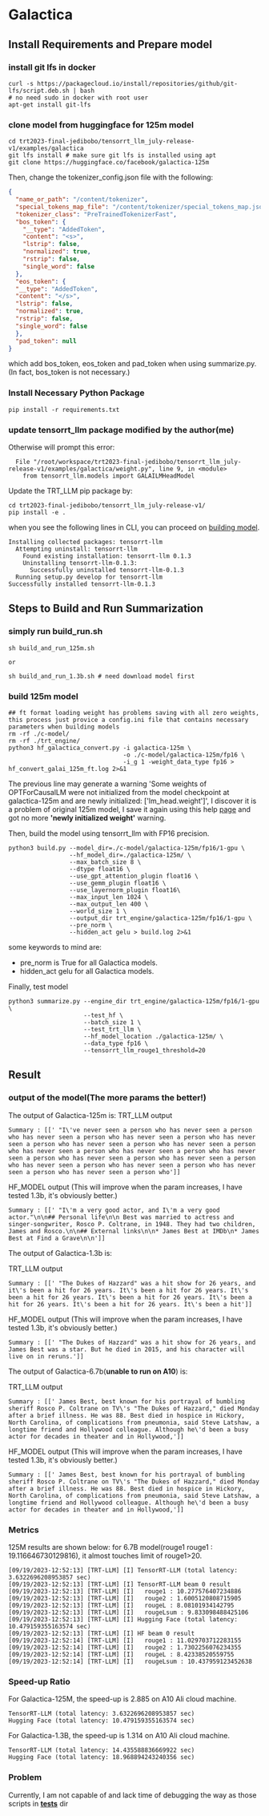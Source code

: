 # Galactica


## Install Requirements and Prepare model
### install git lfs in docker
```shell
curl -s https://packagecloud.io/install/repositories/github/git-lfs/script.deb.sh | bash 
# no need sudo in docker with root user
apt-get install git-lfs
```

### clone model from huggingface for 125m model
```shell
cd trt2023-final-jedibobo/tensorrt_llm_july-release-v1/examples/galactica
git lfs install # make sure git lfs is installed using apt
git clone https://huggingface.co/facebook/galactica-125m
```
Then, change the tokenizer_config.json file with the following:
```json
{
  "name_or_path": "/content/tokenizer",
  "special_tokens_map_file": "/content/tokenizer/special_tokens_map.json",
  "tokenizer_class": "PreTrainedTokenizerFast",
  "bos_token": {
    "__type": "AddedToken",
    "content": "<s>",
    "lstrip": false,
    "normalized": true,
    "rstrip": false,
    "single_word": false
  },
  "eos_token": {
  "__type": "AddedToken",
  "content": "</s>",
  "lstrip": false,
  "normalized": true,
  "rstrip": false,
  "single_word": false
  },
  "pad_token": null
}
```
which add bos_token, eos_token and pad_token when using summarize.py. (In fact, bos_token is not necessary.)

### Install Necessary Python Package
```shell
pip install -r requirements.txt
```

### update tensorrt_llm package modified by the author(me)
Otherwise will prompt this error:
```shell
  File "/root/workspace/trt2023-final-jedibobo/tensorrt_llm_july-release-v1/examples/galactica/weight.py", line 9, in <module>
    from tensorrt_llm.models import GALAILMHeadModel
```
Update the TRT_LLM pip package by:
```shell
cd trt2023-final-jedibobo/tensorrt_llm_july-release-v1/
pip install -e .
```
when you see the following lines in CLI, you can proceed on [building model](#steps-to-build-and-run-summarization).
```shell
Installing collected packages: tensorrt-llm
  Attempting uninstall: tensorrt-llm
    Found existing installation: tensorrt-llm 0.1.3
    Uninstalling tensorrt-llm-0.1.3:
      Successfully uninstalled tensorrt-llm-0.1.3
  Running setup.py develop for tensorrt-llm
Successfully installed tensorrt-llm-0.1.3
```

<a name="Steps to Build and Run Summarization"></a>

## Steps to Build and Run Summarization
### simply run build_run.sh
```shell
sh build_and_run_125m.sh

or

sh build_and_run_1.3b.sh # need download model first
```

### build 125m model
```shell
## ft format loading weight has problems saving with all zero weights, this process just provice a config.ini file that contains necessary parameters when building models
rm -rf ./c-model/
rm -rf ./trt_engine/
python3 hf_galactica_convert.py -i galactica-125m \
                                -o ./c-model/galactica-125m/fp16 \
                                -i_g 1 -weight_data_type fp16 > hf_convert_galai_125m_ft.log 2>&1
```
The previous line may generate a warning 'Some weights of OPTForCausalLM were not initialized from the model checkpoint at galactica-125m and are newly initialized: ['lm_head.weight']', I discover it is a problem of original 125m model, I save it again using this help [page](https://colab.research.google.com/drive/1hjnB9VBMnbVIJiTNdQWZbL0yIAqF75WZ?usp=sharing#scrollTo=m--OZ0l8bCQQ) and got no more **'newly initialized weight'** warning. 

Then, build the model using tensorrt_llm with FP16 precision.
```shell
python3 build.py --model_dir=./c-model/galactica-125m/fp16/1-gpu \
                 --hf_model_dir=./galactica-125m/ \
                 --max_batch_size 8 \
                 --dtype float16 \
                 --use_gpt_attention_plugin float16 \
                 --use_gemm_plugin float16 \
                 --use_layernorm_plugin float16\
                 --max_input_len 1024 \
                 --max_output_len 400 \
                 --world_size 1 \
                 --output_dir trt_engine/galactica-125m/fp16/1-gpu \
                 --pre_norm \
                 --hidden_act gelu > build.log 2>&1
```

some keywords to mind are:
- pre_norm is True for all Galactica models.
- hidden_act gelu for all Galactica models.

Finally, test model
```shell
python3 summarize.py --engine_dir trt_engine/galactica-125m/fp16/1-gpu \
                     --test_hf \
                     --batch_size 1 \
                     --test_trt_llm \
                     --hf_model_location ./galactica-125m/ \
                     --data_type fp16 \
                     --tensorrt_llm_rouge1_threshold=20 
```

## Result
### output of the model(The more params the better!)
The output of Galactica-125m is: 
TRT_LLM output
```
Summary : [[' "I\'ve never seen a person who has never seen a person who has never seen a person who has never seen a person who has never seen a person who has never seen a person who has never seen a person who has never seen a person who has never seen a person who has never seen a person who has never seen a person who has never seen a person who has never seen a person who has never seen a person who has never seen a person who has never seen a person who']]
```
HF_MODEL output (This will improve when the param increases, I have tested 1.3b, it's obviously better.)
```
Summary : [[' "I\'m a very good actor, and I\'m a very good actor."\n\n## Personal life\n\n Best was married to actress and singer-songwriter, Rosco P. Coltrane, in 1948. They had two children, James and Rosco.\n\n## External links\n\n* James Best at IMDb\n* James Best at Find a Grave\n\n']]
```

The output of Galactica-1.3b is: 

TRT_LLM output
```
Summary : [[' "The Dukes of Hazzard" was a hit show for 26 years, and it\'s been a hit for 26 years. It\'s been a hit for 26 years. It\'s been a hit for 26 years. It\'s been a hit for 26 years. It\'s been a hit for 26 years. It\'s been a hit for 26 years. It\'s been a hit']]
```
HF_MODEL output (This will improve when the param increases, I have tested 1.3b, it's obviously better.)
```
Summary : [[' "The Dukes of Hazzard" was a hit show for 26 years, and James Best was a star. But he died in 2015, and his character will live on in reruns.']]
```

The output of Galactica-6.7b(**unable to run on A10**) is: 

TRT_LLM output
```
Summary : [[' James Best, best known for his portrayal of bumbling sheriff Rosco P. Coltrane on TV\'s "The Dukes of Hazzard," died Monday after a brief illness. He was 88. Best died in hospice in Hickory, North Carolina, of complications from pneumonia, said Steve Latshaw, a longtime friend and Hollywood colleague. Although he\'d been a busy actor for decades in theater and in Hollywood,']]
```
HF_MODEL output (This will improve when the param increases, I have tested 1.3b, it's obviously better.)
```
Summary : [[' James Best, best known for his portrayal of bumbling sheriff Rosco P. Coltrane on TV\'s "The Dukes of Hazzard," died Monday after a brief illness. He was 88. Best died in hospice in Hickory, North Carolina, of complications from pneumonia, said Steve Latshaw, a longtime friend and Hollywood colleague. Although he\'d been a busy actor for decades in theater and in Hollywood,']]
```


### Metrics
125M results are shown below:
for 6.7B model(rouge1 rouge1 : 19.116646730129816), it almost touches limit of rouge1>20.
```
[09/19/2023-12:52:13] [TRT-LLM] [I] TensorRT-LLM (total latency: 3.6322696208953857 sec)
[09/19/2023-12:52:13] [TRT-LLM] [I] TensorRT-LLM beam 0 result
[09/19/2023-12:52:13] [TRT-LLM] [I]   rouge1 : 10.277576407234886
[09/19/2023-12:52:13] [TRT-LLM] [I]   rouge2 : 1.6005120808715905
[09/19/2023-12:52:13] [TRT-LLM] [I]   rougeL : 8.08101934142795
[09/19/2023-12:52:13] [TRT-LLM] [I]   rougeLsum : 9.833098488425106
[09/19/2023-12:52:13] [TRT-LLM] [I] Hugging Face (total latency: 10.479159355163574 sec)
[09/19/2023-12:52:13] [TRT-LLM] [I] HF beam 0 result
[09/19/2023-12:52:14] [TRT-LLM] [I]   rouge1 : 11.029703712283155
[09/19/2023-12:52:14] [TRT-LLM] [I]   rouge2 : 1.7302256076234355
[09/19/2023-12:52:14] [TRT-LLM] [I]   rougeL : 8.42338520559755
[09/19/2023-12:52:14] [TRT-LLM] [I]   rougeLsum : 10.437959123452638
```
### Speed-up Ratio
For Galactica-125M, the speed-up is 2.885 on A10 Ali cloud machine.
```
TensorRT-LLM (total latency: 3.6322696208953857 sec)
Hugging Face (total latency: 10.479159355163574 sec)
```

For Galactica-1.3B, the speed-up is 1.314 on A10 Ali cloud machine.
```
TensorRT-LLM (total latency: 14.435588836669922 sec)
Hugging Face (total latency: 18.968894243240356 sec)
```


### Problem
Currently, I am not capable of and lack time of debugging the way as those scripts in [**tests**](../../tests/model/test_gpt_e2e.py) dir 